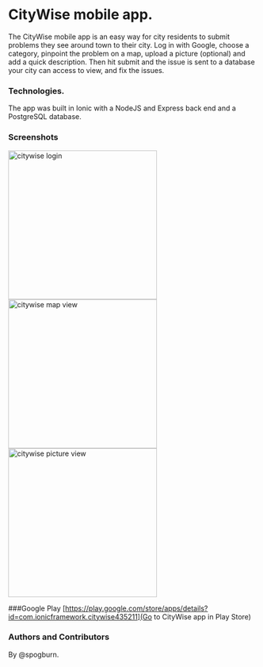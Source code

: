 # CityWise mobile app.
The CityWise mobile app is an easy way for city residents to submit problems they see around town to their city. Log in with Google, choose a category, pinpoint the problem on a map, upload a picture (optional) and add a quick description. Then hit submit and the issue is sent to a database your city can access to view, and fix the issues.

### Technologies.
The app was built in Ionic with a NodeJS and Express back end and a PostgreSQL database.

### Screenshots
<img src="https://github.com/spogburn/citywise-app/blob/master/images/main.png?raw=true" width="300" alt="citywise login">
<img src="https://github.com/spogburn/citywise-app/blob/master/images/map.png?raw=true" width="300" alt="citywise map view">
<img src="https://github.com/spogburn/citywise-app/blob/master/images/photo.png?raw=true" width="300" alt="citywise picture view">

###Google Play
[https://play.google.com/store/apps/details?id=com.ionicframework.citywise435211](Go to CityWise app in Play Store)


### Authors and Contributors
By @spogburn.

